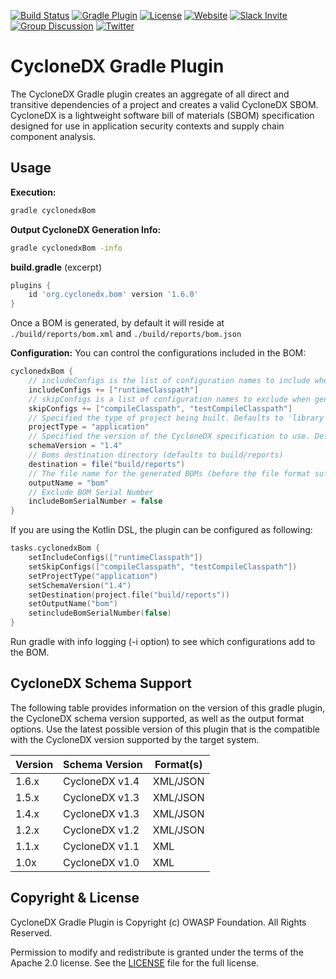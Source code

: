 [![Build Status](https://github.com/CycloneDX/cyclonedx-gradle-plugin/workflows/Build%20CI/badge.svg)](https://github.com/CycloneDX/cyclonedx-gradle-plugin/actions?workflow=Build+CI)
[![Gradle Plugin](https://img.shields.io/maven-metadata/v?label=Gradle%20Plugin&metadataUrl=https%3A%2F%2Fplugins.gradle.org%2Fm2%2Forg%2Fcyclonedx%2Fbom%2Forg.cyclonedx.bom.gradle.plugin%2Fmaven-metadata.xml)](https://plugins.gradle.org/plugin/org.cyclonedx.bom)
[![License](https://img.shields.io/badge/license-Apache%202.0-brightgreen.svg)][License]
[![Website](https://img.shields.io/badge/https://-cyclonedx.org-blue.svg)](https://cyclonedx.org/)
[![Slack Invite](https://img.shields.io/badge/Slack-Join-blue?logo=slack&labelColor=393939)](https://cyclonedx.org/slack/invite)
[![Group Discussion](https://img.shields.io/badge/discussion-groups.io-blue.svg)](https://groups.io/g/CycloneDX)
[![Twitter](https://img.shields.io/twitter/url/http/shields.io.svg?style=social&label=Follow)](https://twitter.com/CycloneDX_Spec)

# CycloneDX Gradle Plugin

The CycloneDX Gradle plugin creates an aggregate of all direct and transitive dependencies of a project
and creates a valid CycloneDX SBOM. CycloneDX is a lightweight software bill of materials
(SBOM) specification designed for use in application security contexts and supply chain component analysis.

## Usage
__Execution:__
```bash
gradle cyclonedxBom
```

__Output CycloneDX Generation Info:__
```bash
gradle cyclonedxBom -info
```

__build.gradle__ (excerpt)
```groovy
plugins {
    id 'org.cyclonedx.bom' version '1.6.0'
}
```

Once a BOM is generated, by default it will reside at `./build/reports/bom.xml` and `./build/reports/bom.json`


__Configuration:__
You can control the configurations included in the BOM:


```groovy
cyclonedxBom {
    // includeConfigs is the list of configuration names to include when generating the BOM (leave empty to include every configuration)
    includeConfigs += ["runtimeClasspath"]
    // skipConfigs is a list of configuration names to exclude when generating the BOM
    skipConfigs += ["compileClasspath", "testCompileClasspath"]
    // Specified the type of project being built. Defaults to 'library'
    projectType = "application"
    // Specified the version of the CycloneDX specification to use. Defaults to 1.4.
    schemaVersion = "1.4"
    // Boms destination directory (defaults to build/reports)
    destination = file("build/reports")
    // The file name for the generated BOMs (before the file format suffix). Defaults to 'bom'
    outputName = "bom"
    // Exclude BOM Serial Number
    includeBomSerialNumber = false
}
```

If you are using the Kotlin DSL, the plugin can be configured as following:

```kotlin
tasks.cyclonedxBom {
    setIncludeConfigs(["runtimeClasspath"])
    setSkipConfigs(["compileClasspath", "testCompileClasspath"])
    setProjectType("application")
    setSchemaVersion("1.4")
    setDestination(project.file("build/reports"))
    setOutputName("bom")
    setincludeBomSerialNumber(false)
}
```

Run gradle with info logging (-i option) to see which configurations add to the BOM.

## CycloneDX Schema Support

The following table provides information on the version of this gradle plugin, the CycloneDX schema version supported,
as well as the output format options. Use the latest possible version of this plugin that is the compatible with
the CycloneDX version supported by the target system.

| Version | Schema Version | Format(s) |
| ------- | ----------------- | --------- |
| 1.6.x | CycloneDX v1.4 | XML/JSON |
| 1.5.x | CycloneDX v1.3 | XML/JSON |
| 1.4.x | CycloneDX v1.3 | XML/JSON |
| 1.2.x | CycloneDX v1.2 | XML/JSON |
| 1.1.x | CycloneDX v1.1 | XML |
| 1.0x | CycloneDX v1.0 | XML |

## Copyright & License

CycloneDX Gradle Plugin is Copyright (c) OWASP Foundation. All Rights Reserved.

Permission to modify and redistribute is granted under the terms of the Apache 2.0 license. See the [LICENSE] file for the full license.

[License]: https://github.com/CycloneDX/cyclonedx-gradle-plugin/blob/master/LICENSE

